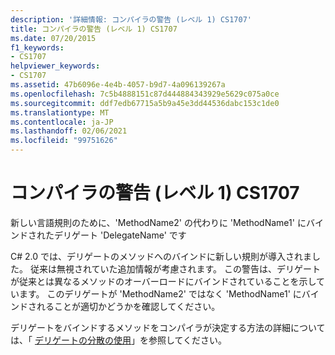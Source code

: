 ```yaml
---
description: '詳細情報: コンパイラの警告 (レベル 1) CS1707'
title: コンパイラの警告 (レベル 1) CS1707
ms.date: 07/20/2015
f1_keywords:
- CS1707
helpviewer_keywords:
- CS1707
ms.assetid: 47b6096e-4e4b-4057-b9d7-4a096139267a
ms.openlocfilehash: 7c5b4888151c87d444884343929e5629c075a0ce
ms.sourcegitcommit: ddf7edb67715a5b9a45e3dd44536dabc153c1de0
ms.translationtype: MT
ms.contentlocale: ja-JP
ms.lasthandoff: 02/06/2021
ms.locfileid: "99751626"
---
```

# <a name="compiler-warning-level-1-cs1707"></a>コンパイラの警告 (レベル 1) CS1707

新しい言語規則のために、'MethodName2' の代わりに 'MethodName1' にバインドされたデリゲート 'DelegateName' です  
  
 C# 2.0 では、デリゲートのメソッドへのバインドに新しい規則が導入されました。 従来は無視されていた追加情報が考慮されます。 この警告は、デリゲートが従来とは異なるメソッドのオーバーロードにバインドされていることを示しています。 このデリゲートが 'MethodName2' ではなく 'MethodName1' にバインドされることが適切かどうかを確認してください。  
  
 デリゲートをバインドするメソッドをコンパイラが決定する方法の詳細については、「 [デリゲートの分散の使用](../programming-guide/concepts/covariance-contravariance/using-variance-in-delegates.md)」を参照してください。

